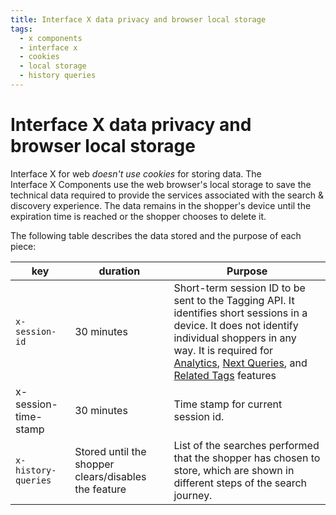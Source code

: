```yaml
---
title: Interface X data privacy and browser local storage
tags:
  - x components
  - interface x
  - cookies
  - local storage
  - history queries
---
```


# Interface X data privacy and browser local storage

Interface&nbsp;X for web _doesn't use cookies_ for storing data. The Interface&nbsp;X&nbsp;Components use the web browser's local storage to
save the technical data required to provide the services associated with the search & discovery experience. The data remains in the shopper's device until the expiration time is reached or the shopper chooses to delete it.

The following table describes the data stored and the purpose of each piece:

| key                  | duration                            | Purpose                                                                                                                                                                                      |
| -------------------- | ----------------------------------- | -------------------------------------------------------------------------------------------------------------------------------------------------------------------------------------------- |
| `x-session-id`         | 30 minutes                          | Short-term session ID to be sent to the Tagging API. It identifies short sessions in a device. It does not identify individual shoppers in any way. It is required for [Analytics](https://docs.empathy.co/explore-empathy-platform/understand-data-privacy/), [Next Queries](https://docs.empathy.co/explore-empathy-platform/features/history-queries-overview.html), and [Related Tags](https://docs.empathy.co/explore-empathy-platform/features/related-tags-overview.html) features |
| x-session-time-stamp | 30 minutes                          | Time stamp for current session id.                                                                                                                                                           |
| `x-history-queries`    | Stored until the shopper clears/disables the feature | List of the searches performed that the shopper has chosen to store, which are shown in different steps of the search journey.                                                                           |

